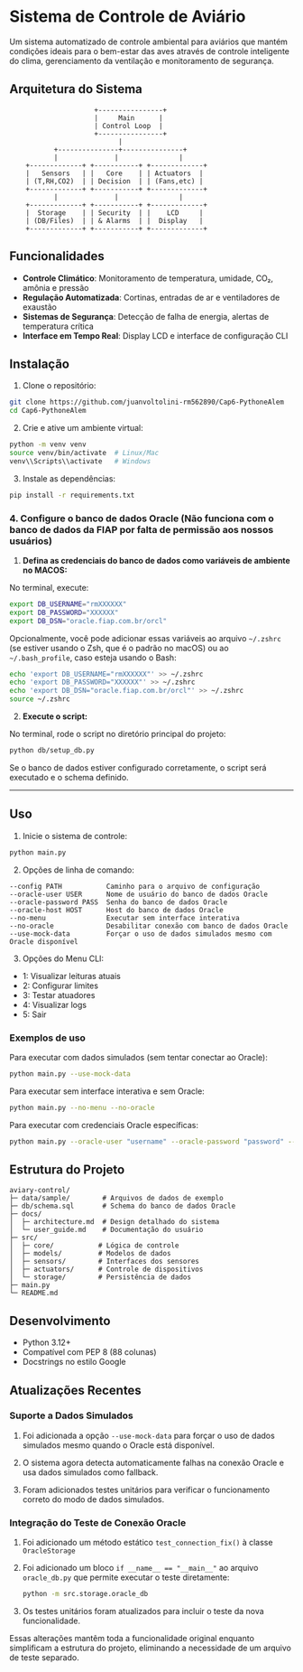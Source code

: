 # Sistema de Controle de Aviário

Um sistema automatizado de controle ambiental para aviários que mantém condições ideais para o bem-estar das aves através de controle inteligente do clima, gerenciamento da ventilação e monitoramento de segurança.

## Arquitetura do Sistema

```
                     +----------------+
                     |     Main      |
                     | Control Loop  |
                     +----------------+
                           |
           +---------------+---------------+
           |              |               |
    +-------------+ +-----------+ +-------------+
    |   Sensors   | |   Core    | | Actuators  |
    | (T,RH,CO2)  | | Decision  | | (Fans,etc) |
    +-------------+ +-----------+ +-------------+
           |              |               |
    +-------------+ +-----------+ +-------------+
    |  Storage    | | Security  | |    LCD     |
    | (DB/Files)  | | & Alarms  | |  Display   |
    +-------------+ +-----------+ +-------------+
```

## Funcionalidades

- **Controle Climático**: Monitoramento de temperatura, umidade, CO₂, amônia e pressão
- **Regulação Automatizada**: Cortinas, entradas de ar e ventiladores de exaustão
- **Sistemas de Segurança**: Detecção de falha de energia, alertas de temperatura crítica
- **Interface em Tempo Real**: Display LCD e interface de configuração CLI

## Instalação

1. Clone o repositório:
```bash
git clone https://github.com/juanvoltolini-rm562890/Cap6-PythoneAlem
cd Cap6-PythoneAlem
```

2. Crie e ative um ambiente virtual:
```bash
python -m venv venv
source venv/bin/activate  # Linux/Mac
venv\\Scripts\\activate   # Windows
```

3. Instale as dependências:
```bash
pip install -r requirements.txt
```

### 4. Configure o banco de dados Oracle (Não funciona com o banco de dados da FIAP por falta de permissão aos nossos usuários)

1. **Defina as credenciais do banco de dados como variáveis de ambiente no MACOS:**

No terminal, execute:

```bash
export DB_USERNAME="rmXXXXXX"
export DB_PASSWORD="XXXXXX"
export DB_DSN="oracle.fiap.com.br/orcl"
```

Opcionalmente, você pode adicionar essas variáveis ao arquivo `~/.zshrc` (se estiver usando o Zsh, que é o padrão no macOS) ou ao `~/.bash_profile`, caso esteja usando o Bash:

```bash
echo 'export DB_USERNAME="rmXXXXXX"' >> ~/.zshrc
echo 'export DB_PASSWORD="XXXXXX"' >> ~/.zshrc
echo 'export DB_DSN="oracle.fiap.com.br/orcl"' >> ~/.zshrc
source ~/.zshrc
```

2. **Execute o script:**

No terminal, rode o script no diretório principal do projeto:

```bash
python db/setup_db.py
```

Se o banco de dados estiver configurado corretamente, o script será executado e o schema definido.

---

## Uso

1. Inicie o sistema de controle:
```bash
python main.py
```

2. Opções de linha de comando:
```
--config PATH           Caminho para o arquivo de configuração
--oracle-user USER      Nome de usuário do banco de dados Oracle
--oracle-password PASS  Senha do banco de dados Oracle
--oracle-host HOST      Host do banco de dados Oracle
--no-menu               Executar sem interface interativa
--no-oracle             Desabilitar conexão com banco de dados Oracle
--use-mock-data         Forçar o uso de dados simulados mesmo com Oracle disponível
```

3. Opções do Menu CLI:
- 1: Visualizar leituras atuais
- 2: Configurar limites
- 3: Testar atuadores
- 4: Visualizar logs
- 5: Sair

### Exemplos de uso

Para executar com dados simulados (sem tentar conectar ao Oracle):
```bash
python main.py --use-mock-data
```

Para executar sem interface interativa e sem Oracle:
```bash
python main.py --no-menu --no-oracle
```

Para executar com credenciais Oracle específicas:
```bash
python main.py --oracle-user "username" --oracle-password "password" --oracle-host "host"
```

## Estrutura do Projeto

```
aviary-control/
├─ data/sample/        # Arquivos de dados de exemplo
├─ db/schema.sql       # Schema do banco de dados Oracle
├─ docs/              
│  ├─ architecture.md  # Design detalhado do sistema
│  └─ user_guide.md    # Documentação do usuário
├─ src/
│  ├─ core/           # Lógica de controle
│  ├─ models/         # Modelos de dados
│  ├─ sensors/        # Interfaces dos sensores
│  ├─ actuators/      # Controle de dispositivos
│  └─ storage/        # Persistência de dados
├─ main.py           
└─ README.md
```

## Desenvolvimento

- Python 3.12+
- Compatível com PEP 8 (88 colunas)
- Docstrings no estilo Google

## Atualizações Recentes

### Suporte a Dados Simulados

1. Foi adicionada a opção `--use-mock-data` para forçar o uso de dados simulados mesmo quando o Oracle está disponível.

2. O sistema agora detecta automaticamente falhas na conexão Oracle e usa dados simulados como fallback.

3. Foram adicionados testes unitários para verificar o funcionamento correto do modo de dados simulados.

### Integração do Teste de Conexão Oracle

1. Foi adicionado um método estático `test_connection_fix()` à classe `OracleStorage`

2. Foi adicionado um bloco `if __name__ == "__main__"` ao arquivo `oracle_db.py` que permite executar o teste diretamente:
   ```bash
   python -m src.storage.oracle_db
   ```

3. Os testes unitários foram atualizados para incluir o teste da nova funcionalidade.

Essas alterações mantêm toda a funcionalidade original enquanto simplificam a estrutura do projeto, eliminando a necessidade de um arquivo de teste separado.